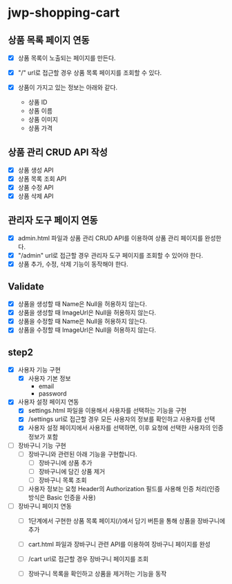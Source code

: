# jwp-shopping-cart
## 상품 목록 페이지 연동
- [x] 상품 목록이 노출되는 페이지를 만든다.
- [x] "/" url로 접근할 경우 상품 목록 페이지를 조회할 수 있다.

- [x] 상품이 가지고 있는 정보는 아래와 같다.
  - 상품 ID
  - 상품 이름
  - 상품 이미지
  - 상품 가격

## 상품 관리 CRUD API 작성
- [x] 상품 생성 API
- [x] 상폼 목록 조회 API
- [x] 상품 수정 API
- [x] 상품 삭제 API

## 관리자 도구 페이지 연동
- [x] admin.html 파일과 상품 관리 CRUD API를 이용하여 상품 관리 페이지를 완성한다.
- [x] "/admin" url로 접근할 경우 관리자 도구 페이지를 조회할 수 있어야 한다.
- [x] 상품 추가, 수정, 삭제 기능이 동작해야 한다.

## Validate
- [x] 상품을 생성할 때 Name은 Null을 허용하지 않는다.
- [x] 상품을 생성할 때 ImageUrl은 Null을 허용하지 않는다.
- [x] 상품을 수정할 때 Name은 Null을 허용하지 않는다.
- [x] 상품을 수정할 때 ImageUrl은 Null을 허용하지 않는다.

## step2
- [x] 사용자 기능 구현
  - [x] 사용자 기본 정보
    - email
    - password
- [x] 사용자 설정 페이지 연동
  - [x] settings.html 파일을 이용해서 사용자를 선택하는 기능을 구현
  - [x] /settings url로 접근할 경우 모든 사용자의 정보를 확인하고 사용자를 선택
  - [x] 사용자 설정 페이지에서 사용자를 선택하면, 이후 요청에 선택한 사용자의 인증 정보가 포함
- [ ] 장바구니 기능 구현
  - [ ] 장바구니와 관련된 아래 기능을 구현합니다.
    - [ ] 장바구니에 상품 추가
    - [ ] 장바구니에 담긴 상품 제거
    - [ ] 장바구니 목록 조회
  - [ ] 사용자 정보는 요청 Header의 Authorization 필드를 사용해 인증 처리(인증 방식은 Basic 인증을 사용)
- [ ] 장바구니 페이지 연동
  - [ ] 1단계에서 구현한 상품 목록 페이지(/)에서 담기 버튼을 통해 상품을 장바구니에 추가
  - [ ] cart.html 파일과 장바구니 관련 API를 이용하여 장바구니 페이지를 완성
  - [ ] /cart url로 접근할 경우 장바구니 페이지를 조회
  - [ ] 장바구니 목록을 확인하고 상품을 제거하는 기능을 동작

